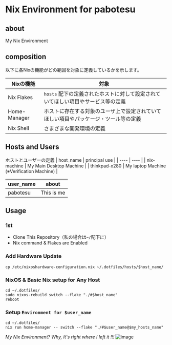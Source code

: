 # Nix Environment for pabotesu
## about
My Nix Environment

## composition
以下に各Nixの機能がどの範囲を対象に定義しているかを示します。

| Nixの機能 | 対象 |
| ---- | ---- |
| Nix Flakes | `hosts` 配下の定義されたホストに対して設定されていてほしい項目やサービス等の定義 |
| Home-Manager | ホストに存在する対象のユーザ上で設定されていてほしい項目やパッケージ・ツール等の定義 |
| Nix Shell | さまざまな開発環境の定義 |

## Hosts and Users
ホストとユーザーの定義
| host_name | principal use |
| ---- | ---- |
| nix-machine | My Main Desktop Machine |
| thinkpad-x280 | My laptop Machine (※Verification Machine) |

| user_name | about |
| ---- | ---- |
| pabotesu | This is me |

## Usage

### 1st
- Clone This Repository（私の場合は`~/`配下に）
- Nix command & Flakes are Enabled

### Add Hardware Update
```
cp /etc/nixoshardware-configuration.nix ~/.dotfiles/hosts/$host_name/
```

### NixOS & Basic Nix setup for Any Host
```
cd ~/.dotfiles/
sudo nixos-rebuild switch --flake "./#$host_name"
reboot
```
### Setup `Environment for $user_name`
```
cd ~/.dotfiles/
nix run home-manager -- switch --flake "./#$user_name@$my_hosts_name"
```

*My Nix Environment? Why, It's right where I left it !!!*
![image](https://github.com/pabotesu/dotfiles/assets/35569302/b5da54ee-01ab-4b28-b864-aa86760ca4a9)
